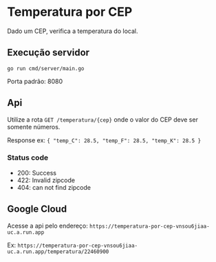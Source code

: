 # Temperatura por CEP
Dado um CEP, verifica a temperatura do local.

## Execução servidor
`go run cmd/server/main.go`

Porta padrão: 8080

## Api
Utilize a rota `GET /temperatura/{cep}` onde o valor do CEP deve ser somente números.

Response ex: `{ "temp_C": 28.5, "temp_F": 28.5, "temp_K": 28.5 }`

### Status code
- 200: Success
- 422: Invalid zipcode
- 404: can not find zipcode

## Google Cloud
Acesse a api pelo endereço:
`https://temperatura-por-cep-vnsou6jiaa-uc.a.run.app`

Ex: `https://temperatura-por-cep-vnsou6jiaa-uc.a.run.app/temperatura/22460900`